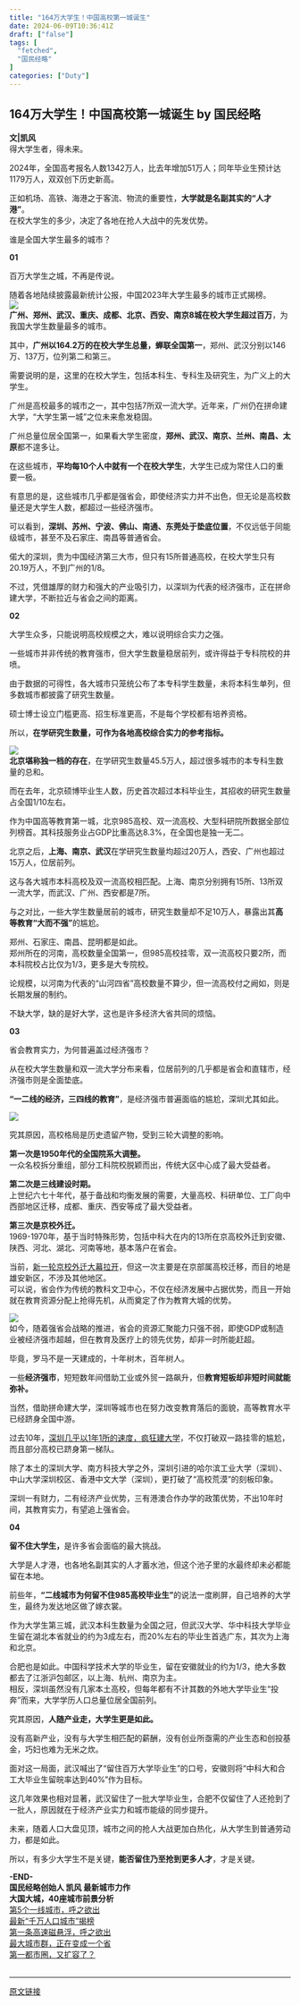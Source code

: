 ```yaml
---
title: "164万大学生！中国高校第一城诞生"
date: 2024-06-09T10:36:41Z
draft: ["false"]
tags: [
  "fetched",
  "国民经略"
]
categories: ["Duty"]
---
```

164万大学生！中国高校第一城诞生 by 国民经略
------
<div><section><span><strong><span>文|凯风</span></strong></span></section><section><span>得大学生者，得未来。<p></p></span></section><section><span>2024年，全国高考报名人数1342万人，比去年增加51万人；同年毕业生预计达1179万人，双双创下历史新高。<p></p></span></section><section><span>正如机场、高铁、海港之于客流、物流的重要性，<span><strong>大学就是名副其实的“人才港”</strong></span>。</span></section><section><span>在校大学生的多少，决定了各地在抢人大战中的先发优势。<p></p></span></section><section><span>谁是全国大学生最多的城市？<p></p></span></section><section><span><strong>01</strong><p></p></span></section><section><span>百万大学生之城，不再是传说。<p></p></span></section><section><span>随着各地陆续披露最新统计公报，中国2023年大学生最多的城市正式揭榜。</span></section><section><img data-galleryid="" data-imgfileid="100021945" data-ratio="1.6074074074074074" data-s="300,640" data-src="https://mmbiz.qpic.cn/sz_mmbiz_jpg/IqiaRFAvFPul1tP636uvlsEFqMC9MAsYvuxrCK2xDAbLnrNARDdHicqaNC8bEicjuia5giaibRkBGgUhf0JO3iaFvtxfA/640?wx_fmt=jpeg&amp;from=appmsg" data-type="jpeg" data-w="1080" src="https://mmbiz.qpic.cn/sz_mmbiz_jpg/IqiaRFAvFPul1tP636uvlsEFqMC9MAsYvuxrCK2xDAbLnrNARDdHicqaNC8bEicjuia5giaibRkBGgUhf0JO3iaFvtxfA/640?wx_fmt=jpeg&amp;from=appmsg"></section><section><span></span></section><section><span><strong><span>广州、郑州、武汉、重庆、成都、北京、西安、南京8城在校大学生超过百万</span></strong></span><span>，为我国大学生数量最多的城市。<p></p></span></section><section><span>其中，<span><strong>广州以164.2万的在校大学生总量，蝉联全国第一</strong></span>，郑州、武汉分别以146万、137万，位列第二和第三。<p></p></span></section><section><span>需要说明的是，这里的在校大学生，包括本科生、专科生及研究生，为广义上的大学生。<p></p></span></section><section><span>广州是高校最多的城市之一，其中包括7所双一流大学。近年来，广州仍在拼命建大学，“大学生第一城”之位未来愈发稳固。<p></p></span></section><section><span>广州总量位居全国第一，如果看大学生密度，<span><strong>郑州、武汉、南京、兰州、南昌、太原</strong></span>都不遑多让。<p></p></span></section><section><span>在这些城市，<span><strong>平均每10个人中就有一个在校大学生</strong></span>，大学生已成为常住人口的重要一极。<p></p></span></section><section><span>有意思的是，这些城市几乎都是强省会，即使经济实力并不出色，但无论是高校数量还是大学生人数，都超过一些经济强市。<p></p></span></section><section><span>可以看到，<span><strong>深圳、苏州、宁波、佛山、南通、东莞处于垫底位置</strong></span>，不仅远低于同能级城市，甚至不及石家庄、南昌等普通省会。<p></p></span></section><section><span>偌大的深圳，贵为中国经济第三大市，但只有15所普通高校，在校大学生只有20.19万人，不到广州的1/8。<p></p></span></section><section><span>不过，凭借雄厚的财力和强大的产业吸引力，以深圳为代表的经济强市，正在拼命建大学，不断拉近与省会之间的距离。<p></p></span></section><p><span><strong>02</strong><p></p></span></p><section><span>大学生众多，只能说明高校规模之大，难以说明综合实力之强。<p></p></span></section><section><span>一些城市并非传统的教育强市，但大学生数量稳居前列，或许得益于专科院校的井喷。<p></p></span></section><section><span>由于数据的可得性，各大城市只笼统公布了本专科学生数量，未将本科生单列，但多数城市都披露了研究生数量。<p></p></span></section><section><span>硕士博士设立门槛更高、招生标准更高，不是每个学校都有培养资格。<p></p></span></section><section><span>所以，<span><strong>在学研究生数量，可作为各地高校综合实力的参考指标。</strong></span><p></p></span></section><section><img data-galleryid="" data-imgfileid="100021946" data-ratio="0.837037037037037" data-s="300,640" data-src="https://mmbiz.qpic.cn/sz_mmbiz_jpg/IqiaRFAvFPul1tP636uvlsEFqMC9MAsYvowvfXzpPh16W0FR77vV6Wqnn9Wah4FfbyNibBCzEqGKcjJQibBOibUX2A/640?wx_fmt=jpeg&amp;from=appmsg" data-type="jpeg" data-w="1080" src="https://mmbiz.qpic.cn/sz_mmbiz_jpg/IqiaRFAvFPul1tP636uvlsEFqMC9MAsYvowvfXzpPh16W0FR77vV6Wqnn9Wah4FfbyNibBCzEqGKcjJQibBOibUX2A/640?wx_fmt=jpeg&amp;from=appmsg"></section><section><span><span></span></span></section><section><span><strong><span>北京堪称独一档的存在</span></strong></span><span>，在学研究生数量45.5万人，超过很多城市的本专科生数量的总和。<p></p></span></section><section><span>而在去年，北京硕博毕业生人数，历史首次超过本科毕业生，其招收的研究生数量占全国1/10左右。<p></p></span></section><section><span>作为中国高等教育第一城，北京985高校、双一流高校、大型科研院所数据全部位列榜首。其科技服务业占GDP比重高达8.3%，在全国也是独一无二。<p></p></span></section><section><span>北京之后，<span><strong>上海、南京、武汉</strong></span>在学研究生数量均超过20万人，西安、广州也超过15万人，位居前列。<p></p></span></section><section><span>这与各大城市本科高校及双一流高校相匹配。上海、南京分别拥有15所、13所双一流大学，而武汉、广州、西安都是7所。<p></p></span></section><section><span>与之对比，一些大学生数量居前的城市，研究生数量却不足10万人，暴露出其<span><strong>高等教育“大而不强”</strong></span>的尴尬。<p></p></span></section><section><span>郑州、石家庄、南昌、昆明都是如此。</span></section><section><span>郑州所在的河南，高校数量全国第一，但985高校挂零，双一流高校只要2所，而本科院校占比仅为1/3，更多是大专院校。<p></p></span></section><section><span>论规模，以河南为代表的“山河四省”高校数量不算少，但一流高校付之阙如，则是长期发展的制约。<p></p></span></section><section><span>不缺大学，缺的是好大学，这也是许多经济大省共同的烦恼。<p></p></span></section><p><span><strong>03</strong><p></p></span></p><section><span>省会教育实力，为何普遍盖过经济强市？<p></p></span></section><section><span>从在校大学生数量和双一流大学分布来看，位居前列的几乎都是省会和直辖市，经济强市则是全面垫底。<p></p></span></section><section><span><strong><span>“一二线的经济，三四线的教育”</span></strong></span><span>，是经济强市普遍面临的尴尬，深圳尤其如此。<p></p></span></section><p><span><img data-cropselx1="0" data-cropselx2="546" data-cropsely1="0" data-cropsely2="956" data-imgfileid="100021947" data-ratio="1.75" data-src="https://mmbiz.qpic.cn/sz_mmbiz_jpg/IqiaRFAvFPumZicYPCZHYzKzQFAuMzBkfMHJPXoLbqxZ5ZdouuokxJGgYh2nXFvYfU0f9yu4DPib9p0pbzwJkY0Dg/640?wx_fmt=jpeg&amp;from=appmsg" data-w="1080" src="https://mmbiz.qpic.cn/sz_mmbiz_jpg/IqiaRFAvFPumZicYPCZHYzKzQFAuMzBkfMHJPXoLbqxZ5ZdouuokxJGgYh2nXFvYfU0f9yu4DPib9p0pbzwJkY0Dg/640?wx_fmt=jpeg&amp;from=appmsg"></span></p><section><span>究其原因，高校格局是历史遗留产物，受到三轮大调整的影响。<p></p></span></section><section><span><strong><span>第一次是1950年代的全国院系大调整。</span></strong></span></section><section><span>一众名校拆分重组，部分工科院校脱颖而出，传统大区中心成了最大受益者。<p></p></span></section><section><span><strong><span>第二次是三线建设时期。</span></strong></span></section><section><span>上世纪六七十年代，基于备战和均衡发展的需要，大量高校、科研单位、工厂向中西部地区迁移，成都、重庆、西安等成了最大受益者。<p></p></span></section><section><span><strong><span>第三次是京校外迁。</span></strong></span></section><section><span>1969-1970年，基于当时特殊形势，包括中科大在内的13所在京高校外迁到安徽、陕西、河北、湖北、河南等地，基本落户在省会。<p></p></span></section><section><span>当前，<a target="_blank" href="http://mp.weixin.qq.com/s?__biz=MzUyMTI0MDkxMg==&amp;mid=2247504807&amp;idx=1&amp;sn=8ca5cec36307cf4ddf6728966f75f349&amp;chksm=f9dcbb98ceab328e62d9dc166a514195b66b1eb25d14c698a44465630f0891237b3dcd82afff&amp;scene=21#wechat_redirect" textvalue="新一轮京校外迁大幕拉起" linktype="text" imgurl="" imgdata="null" data-itemshowtype="0" tab="innerlink" data-linktype="2">新一轮京校外迁大幕拉开</a>，但这一次主要是在京部属高校迁移，而目的地是雄安新区，不涉及其他地区。</span></section><section><span>可以说，省会作为传统的教科文卫中心，不仅在经济发展中占据优势，而且一开始就在教育资源分配上抢得先机，从而奠定了作为教育大城的优势。<p></p></span></section><section><img data-galleryid="" data-imgfileid="100021949" data-ratio="1.0657407407407407" data-s="300,640" data-src="https://mmbiz.qpic.cn/sz_mmbiz_jpg/IqiaRFAvFPul1tP636uvlsEFqMC9MAsYvQ5f0qeABryaO5STqZ7hZJTtVpsz0r0qYmNmztYvlB5jDRcvmtRp0Ng/640?wx_fmt=jpeg&amp;from=appmsg" data-type="jpeg" data-w="1080" src="https://mmbiz.qpic.cn/sz_mmbiz_jpg/IqiaRFAvFPul1tP636uvlsEFqMC9MAsYvQ5f0qeABryaO5STqZ7hZJTtVpsz0r0qYmNmztYvlB5jDRcvmtRp0Ng/640?wx_fmt=jpeg&amp;from=appmsg"></section><section><span></span></section><section><span>如今，随着强省会战略的推进，省会的资源汇聚能力只强不弱，即使GDP或制造业被经济强市超越，但在教育及医疗上的领先优势，却非一时所能赶超。<p></p></span></section><section><span>毕竟，罗马不是一天建成的，十年树木，百年树人。<p></p></span></section><section><span>一些<span><strong>经济强市</strong></span>，短短数年间借助工业或外贸一路飙升，但<span><strong>教育短板却非短时间就能弥补。</strong></span><p></p></span></section><section><span>当然，借助拼命建大学，深圳等城市也在努力改变教育落后的面貌，高等教育水平已经跻身全国中游。<p></p></span></section><section><span>过去10年，<a target="_blank" href="http://mp.weixin.qq.com/s?__biz=MzUyMTI0MDkxMg==&amp;mid=2247505318&amp;idx=1&amp;sn=ea71470700c08503e49aa2f19287d6e3&amp;chksm=f9dcbd99ceab348f42ced5a17e86991fdc5741fc247bc246c0a7c03cb466adb29b3df407bcfa&amp;scene=21#wechat_redirect" textvalue="深圳几乎以1年1所的速度，疯狂建大学" linktype="text" imgurl="" imgdata="null" data-itemshowtype="0" tab="innerlink" data-linktype="2">深圳几乎以1年1所的速度，疯狂建大学</a>，不仅打破双一路挂零的尴尬，而且部分高校已跻身第一梯队。<p></p></span></section><section><span>除了本土的深圳大学、南方科技大学之外，深圳引进的哈尔滨工业大学（深圳）、中山大学深圳校区、香港中文大学（深圳），更打破了“高校荒漠”的刻板印象。<p></p></span></section><section><span>深圳一有财力，二有经济产业优势，三有港澳合作办学的政策优势，不出10年时间，其教育实力，有望追上强省会。<p></p></span></section><section><span><strong>04</strong><p></p></span></section><section><span><strong><span>留不住大学生，</span></strong></span><span>是许多省会面临的最大挑战。<p></p></span></section><section><span>大学是人才港，也各地名副其实的人才蓄水池，但这个池子里的水最终却未必都能留在本地。<p></p></span></section><section><span>前些年，<span><strong>“二线城市为何留不住985高校毕业生”</strong></span>的说法一度刷屏，自己培养的大学生，最终为发达地区做了嫁衣裳。<p></p></span></section><section><span>作为大学生第三城，武汉本科生数量为全国之冠，但武汉大学、华中科技大学毕业生留在湖北本省就业的约为3成左右，而20%左右的毕业生首选广东，其次为上海和北京。<p></p></span></section><section><span>合肥也是如此。中国科学技术大学的毕业生，留在安徽就业的约为1/3，绝大多数都去了江浙沪包邮区，以上海、杭州、南京为主。</span><span></span></section><section><span>相反，深圳虽然没有几家本土高校，但每年都有不计其数的外地大学毕业生“投奔”而来，大学学历人口总量位居全国前列。<p></p></span></section><section><span>究其原因，<strong><span>人随产业走，大学生更是如此。</span></strong><p></p></span></section><section><span>没有高新产业，没有与大学生相匹配的薪酬，没有创业所亟需的产业生态和创投基金，巧妇也难为无米之炊。<p></p></span></section><section><span>面对这一局面，武汉喊出了“留住百万大学毕业生”的口号，安徽则将“中科大和合工大毕业生留皖率达到40%”作为目标。<p></p></span></section><section><span>这几年效果也相对显著，武汉留住了一批大学毕业生，合肥不仅留住了人还抢到了一批人，原因就在于经济产业实力和城市能级的同步提升。<p></p></span></section><section><span>未来，随着人口大盘见顶，城市之间的抢人大战更加白热化，从大学生到普通劳动力，都是如此。<p></p></span></section><section><span>所以，有多少大学生不是关键，<span><strong>能否留住乃至抢到更多人才</strong></span>，才是关键。<p></p></span></section><section><span><strong>-END-</strong></span></section><section><span><span><strong>国民经略创始人 </strong></span><span><strong>凯风</strong></span><span><strong> 最新城市力作<br></strong></span></span></section><section><span><strong>大国大城，40座城市前景分析</strong></span></section><section><mpcps data-templateid="list" data-traceid="1b2f5db8-cb64-4254-933d-5a7608b7f0fc" data-goodssouce="1" data-pid="101_14055916" data-appuin="3521240912"></mpcps></section><section><a target="_blank" href="http://mp.weixin.qq.com/s?__biz=MzUyMTI0MDkxMg==&amp;mid=2247502925&amp;idx=1&amp;sn=f6c41e8cc7534bdbf326817adc37cfad&amp;chksm=f9dca472ceab2d649371fff4d4e4860841bb08cfc784e2bf38cc825b531d1584c8766797b042&amp;scene=21#wechat_redirect" textvalue="大变局！第5个一线城市，呼之欲出" linktype="text" imgurl="" imgdata="null" data-itemshowtype="0" tab="innerlink" data-linktype="2" hasload="1"><span>第5个一线城市，呼之欲出</span></a></section><section><a target="_blank" href="http://mp.weixin.qq.com/s?__biz=MzUyMTI0MDkxMg==&amp;mid=2247505521&amp;idx=1&amp;sn=054ad195e43e3ad68e88a8de3babf697&amp;chksm=f9dcbe4eceab375842cc0640ce8b7b791e06ca7c14ab1ac8b81551efe81a4ca20496d04a20f9&amp;scene=21#wechat_redirect" textvalue="大洗牌！最新“千万人口城市”揭榜" linktype="text" imgurl="" imgdata="null" data-itemshowtype="0" tab="innerlink" data-linktype="2" hasload="1"><span>最新“千万人口城市”揭榜</span></a></section><section><a target="_blank" href="http://mp.weixin.qq.com/s?__biz=MzUyMTI0MDkxMg==&amp;mid=2247505513&amp;idx=1&amp;sn=f6c730348b50f1b119f44c1fae712d77&amp;chksm=f9dcbe56ceab3740052822ee177e7a68e003dbe4b577d89f864817f7801db1aec49b8a0495d4&amp;scene=21#wechat_redirect" textvalue="中国第一条高速磁悬浮，呼之欲出" linktype="text" imgurl="" imgdata="null" data-itemshowtype="0" tab="innerlink" data-linktype="2" hasload="1"><span>第一条高速磁悬浮，呼之欲出</span></a></section><section><a target="_blank" href="http://mp.weixin.qq.com/s?__biz=MzUyMTI0MDkxMg==&amp;mid=2247505588&amp;idx=1&amp;sn=302e214527fd2326f5fed98cba43ca6b&amp;chksm=f9dcbe8bceab379d09f4b2e5ec8ddd70f7bde57188b4b2b25338245e2a9e7f6cc0f69a1dcde3&amp;scene=21#wechat_redirect" textvalue="中国最大城市群，正在变成一个“省”" linktype="text" imgurl="" imgdata="null" data-itemshowtype="0" tab="innerlink" data-linktype="2"><span>最大城市群，正在变成一个省</span></a></section><section><a target="_blank" href="http://mp.weixin.qq.com/s?__biz=MzUyMTI0MDkxMg==&amp;mid=2247505615&amp;idx=1&amp;sn=664bd8ff64085a88de6f5fb5e79a2f62&amp;chksm=f9dcbef0ceab37e635a5820172b8de0c1b49470e1efde9976342a8eb5b80234620fefbf9e4c7&amp;scene=21#wechat_redirect" textvalue="中国最大都市圈，又要扩容了？" linktype="text" imgurl="" imgdata="null" data-itemshowtype="0" tab="innerlink" data-linktype="2"><span>第一都市圈，又扩容了？</span></a><br></section><section><mp-common-profile data-pluginname="mpprofile" data-id="MzUyMTI0MDkxMg==" data-headimg="http://mmbiz.qpic.cn/sz_mmbiz_png/IqiaRFAvFPumBglOxHiaMA5mwobm8Qq2cW4KK6B6OoK8UPR1jxrZH1DQ0FicIMKkstdoDA4cTSM8ENzHptcbVK6KA/0?wx_fmt=png" data-nickname="国民经略" data-alias="guominjinglve" data-signature="在这里，读懂中国经济、城市和楼市" data-from="0" data-is_biz_ban="0"></mp-common-profile></section><section><br></section><p><mp-style-type data-value="3"></mp-style-type></p></div>  
<hr>
<a href="https://mp.weixin.qq.com/s/gc6L9MmYrTp_GkjcbaUxOw",target="_blank" rel="noopener noreferrer">原文链接</a>
